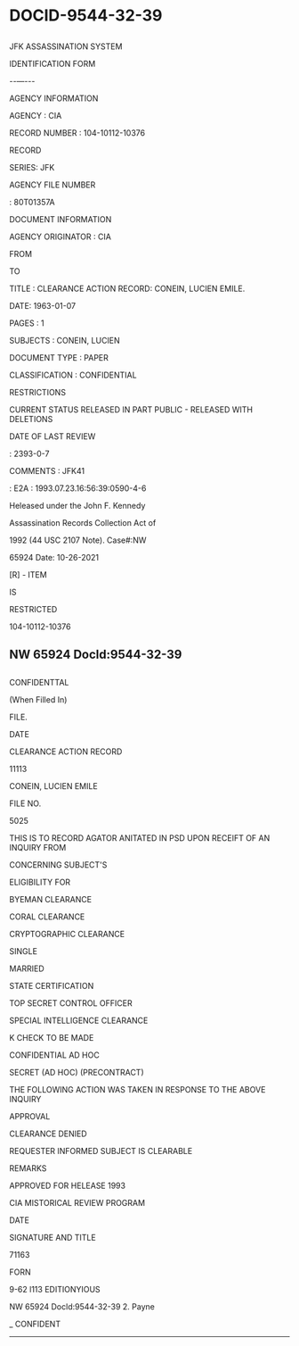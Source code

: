 # DOCID-9544-32-39

##
JFK ASSASSINATION SYSTEM

IDENTIFICATION FORM

--—---

AGENCY INFORMATION

AGENCY : CIA

RECORD NUMBER : 104-10112-10376

RECORD

SERIES: JFK

AGENCY FILE NUMBER

: 80T01357A

DOCUMENT INFORMATION

AGENCY ORIGINATOR : CIA

FROM

TO

TITLE : CLEARANCE ACTION RECORD: CONEIN, LUCIEN EMILE.

DATE: 1963-01-07

PAGES : 1

SUBJECTS : CONEIN, LUCIEN

DOCUMENT TYPE : PAPER

CLASSIFICATION : CONFIDENTIAL

RESTRICTIONS

CURRENT STATUS RELEASED IN PART PUBLIC - RELEASED WITH DELETIONS

DATE OF LAST REVIEW

: 2393-0-7

COMMENTS : JFK41

: E2A : 1993.07.23.16:56:39:0590-4-6

Heleased under the John F. Kennedy

Assassination Records Collection Act of

1992 (44 USC 2107 Note). Case#:NW

65924 Date: 10-26-2021

[R] - ITEM

IS

RESTRICTED

104-10112-10376

NW 65924 Docld:9544-32-39
---

##
CONFIDENTTAL

(When Filled In)

FILE.

DATE

CLEARANCE ACTION RECORD

11113

CONEIN, LUCIEN EMILE

FILE NO.

5025

THIS IS TO RECORD AGATOR ANITATED IN PSD UPON RECEIFT OF AN INQUIRY FROM

CONCERNING SUBJECT'S

ELIGIBILITY FOR

BYEMAN CLEARANCE

CORAL CLEARANCE

CRYPTOGRAPHIC CLEARANCE

SINGLE

MARRIED

STATE CERTIFICATION

TOP SECRET CONTROL OFFICER

SPECIAL INTELLIGENCE CLEARANCE

K CHECK TO BE MADE

CONFIDENTIAL AD HOC

SECRET (AD HOC) (PRECONTRACT)

THE FOLLOWING ACTION WAS TAKEN IN RESPONSE TO THE ABOVE INQUIRY

APPROVAL

CLEARANCE DENIED

REQUESTER INFORMED SUBJECT IS CLEARABLE

REMARKS

APPROVED FOR HELEASE 1993

CIA MISTORICAL REVIEW PROGRAM

DATE

SIGNATURE AND TITLE

71163

FORN

9-62 l113 EDITIONYIOUS

NW 65924 Docld:9544-32-39
2. Payne

_ CONFIDENT

---

